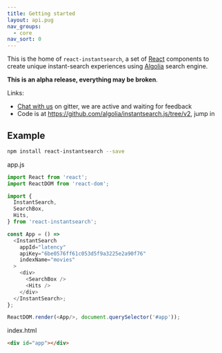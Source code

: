 ```yaml
---
title: Getting started
layout: api.pug
nav_groups:
  - core
nav_sort: 0
---
```


This is the home of `react-instantsearch`, a set of [React](https://facebook.github.io/react/) components to create unique instant-search experiences using [Algolia](https://www.algolia.com/) search engine.

**This is an alpha release, everything may be broken**.

Links:
- [Chat with us](https://gitter.im/algolia/instantsearch.js) on gitter, we are active and waiting for feedback
- Code is at <https://github.com/algolia/instantsearch.js/tree/v2>, jump in


## Example

```sh
npm install react-instantsearch --save
```

app.js
```js
import React from 'react';
import ReactDOM from 'react-dom';

import {
  InstantSearch,
  SearchBox,
  Hits,
} from 'react-instantsearch';

const App = () =>
  <InstantSearch
    appId="latency"
    apiKey="6be0576ff61c053d5f9a3225e2a90f76"
    indexName="movies"
  >
    <div>
      <SearchBox />
      <Hits />
    </div>
  </InstantSearch>;
};

ReactDOM.render(<App/>, document.querySelector('#app'));
```

index.html
```html
<div id="app"></div>
```
